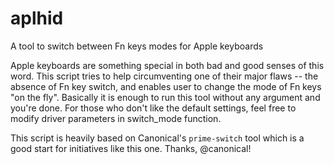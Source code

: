 # aplhid
A tool to switch between Fn keys modes for Apple keyboards

Apple keyboards are something special in both bad and good senses of this word. This script tries to help circumventing one of their major flaws -- the absence of Fn key switch, and enables user to change the mode of Fn keys "on the fly". Basically it is enough to run this tool without any argument and you're done. For those who don't like the default settings, feel free to modify driver parameters in switch_mode function.

This script is heavily based on Canonical's `prime-switch` tool which is a good start for initiatives like this one.
Thanks, @canonical!
